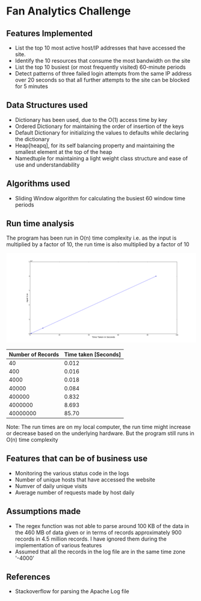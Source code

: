 # Fan Analytics Challenge


## Features Implemented

 * List the top 10 most active host/IP addresses that have accessed the site.
 * Identify the 10 resources that consume the most bandwidth on the site
 * List the top 10 busiest (or most frequently visited) 60-minute periods
 * Detect patterns of three failed login attempts from the same IP address over 20 seconds so that all further attempts to the site can be blocked for 5 minutes


## Data Structures used

* Dictionary has been used, due to the O(1) access time by key
* Ordered Dictionary for maintaining the order of insertion of the keys
* Default Dictionary for initializing the values to defaults while declaring the dictionary
* Heap[heapq], for its self balancing property and maintaining the smallest element at the top of the heap
* Namedtuple for maintaining a light weight class structure and ease of use and understandability

## Algorithms used

* Sliding Window algorithm for calculating the busiest 60 window time periods

## Run time analysis

The program has been run in O(n) time complexity i.e. as the input is multiplied by a factor of 10, the run time is also multiplied by a factor of 10

![Feature 4 illustration](images/runtime.png)

| Number of Records | Time taken [Seconds] |
|-------------------|----------------------|
| 40                | 0.012                |
| 400               | 0.016                |
| 4000              | 0.018                |
| 40000             | 0.084                |
| 400000            | 0.832                |
| 4000000           | 8.693                |
| 40000000          | 85.70                |

Note: The run times are on my local computer, the run time might increase or decrease based on the underlying hardware. But the program still runs in O(n) time complexity


## Features that can be of business use

* Monitoring the various status code in the logs
* Number of unique hosts that have accessed the website
* Numver of daily unique visits
* Average number of requests made by host daily 

## Assumptions made

* The regex function was not able to parse around 100 KB of the data in the 460 MB of data given or in terms of records approximately 900 records in 4.5 million records. I have ignored them during the implementation of various features
* Assumed that all the records in the log file are in the same time zone '-4000'

## References

* Stackoverflow for parsing the Apache Log file